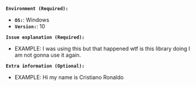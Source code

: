 **`Environment (Required):`**
  - **`OS:`**: <!--EXAMPLE--> Windows 
  - **`Version:`**: <!--EXAMPLE--> 10

**`Issue explanation (Required):`**
  - EXAMPLE: I was using this but that happened wtf is this library doing I am not gonna use it again.

**`Extra information (Optional):`**
  - EXAMPLE: Hi my name is Cristiano Ronaldo